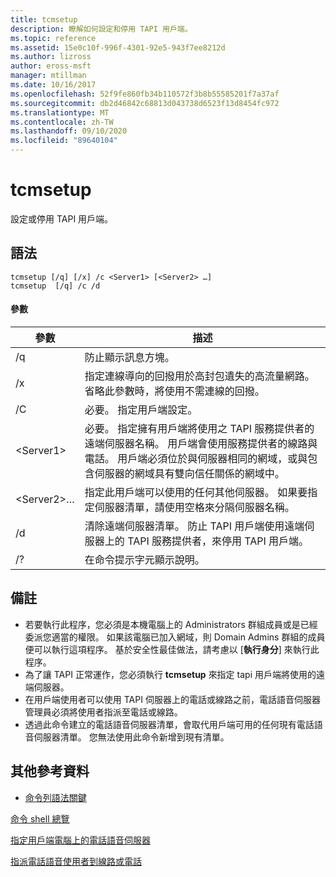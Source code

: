 ```yaml
---
title: tcmsetup
description: 瞭解如何設定和停用 TAPI 用戶端。
ms.topic: reference
ms.assetid: 15e0c10f-996f-4301-92e5-943f7ee8212d
ms.author: lizross
author: eross-msft
manager: mtillman
ms.date: 10/16/2017
ms.openlocfilehash: 52f9fe860fb34b110572f3b8b55585201f7a37af
ms.sourcegitcommit: db2d46842c68813d043738d6523f13d8454fc972
ms.translationtype: MT
ms.contentlocale: zh-TW
ms.lasthandoff: 09/10/2020
ms.locfileid: "89640104"
---
```

# <a name="tcmsetup"></a>tcmsetup



設定或停用 TAPI 用戶端。

## <a name="syntax"></a>語法

```
tcmsetup [/q] [/x] /c <Server1> [<Server2> …]
tcmsetup  [/q] /c /d
```

#### <a name="parameters"></a>參數

|參數|描述|
|---------|-----------|
|/q|防止顯示訊息方塊。|
|/x|指定連線導向的回撥用於高封包遺失的高流量網路。 省略此參數時，將使用不需連線的回撥。|
|/C|必要。 指定用戶端設定。|
|\<Server1>|必要。 指定擁有用戶端將使用之 TAPI 服務提供者的遠端伺服器名稱。 用戶端會使用服務提供者的線路與電話。 用戶端必須位於與伺服器相同的網域，或與包含伺服器的網域具有雙向信任關係的網域中。|
|\<Server2>…|指定此用戶端可以使用的任何其他伺服器。 如果要指定伺服器清單，請使用空格來分隔伺服器名稱。|
|/d|清除遠端伺服器清單。 防止 TAPI 用戶端使用遠端伺服器上的 TAPI 服務提供者，來停用 TAPI 用戶端。|
|/?|在命令提示字元顯示說明。|

## <a name="remarks"></a>備註

-   若要執行此程序，您必須是本機電腦上的 Administrators 群組成員或是已經委派您適當的權限。 如果該電腦已加入網域，則 Domain Admins 群組的成員便可以執行這項程序。 基於安全性最佳做法，請考慮以 [**執行身分**] 來執行此程序。
-   為了讓 TAPI 正常運作，您必須執行 **tcmsetup** 來指定 tapi 用戶端將使用的遠端伺服器。
-   在用戶端使用者可以使用 TAPI 伺服器上的電話或線路之前，電話語音伺服器管理員必須將使用者指派至電話或線路。
-   透過此命令建立的電話語音伺服器清單，會取代用戶端可用的任何現有電話語音伺服器清單。 您無法使用此命令新增到現有清單。

## <a name="additional-references"></a>其他參考資料

- [命令列語法關鍵](command-line-syntax-key.md)

[命令 shell 總覽](/previous-versions/windows/it-pro/windows-server-2003/cc737438(v=ws.10))

[指定用戶端電腦上的電話語音伺服器](/previous-versions/windows/it-pro/windows-server-2003/cc759226(v=ws.10))

[指派電話語音使用者到線路或電話](/previous-versions/windows/it-pro/windows-server-2003/cc736875(v=ws.10))
